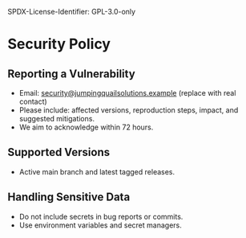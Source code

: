 SPDX-License-Identifier: GPL-3.0-only

# Security Policy

## Reporting a Vulnerability
- Email: security@jumpingquailsolutions.example (replace with real contact)
- Please include: affected versions, reproduction steps, impact, and suggested mitigations.
- We aim to acknowledge within 72 hours.

## Supported Versions
- Active main branch and latest tagged releases.

## Handling Sensitive Data
- Do not include secrets in bug reports or commits.
- Use environment variables and secret managers.


